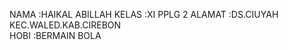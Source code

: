 NAMA       :HAIKAL ABILLAH
KELAS      :XI PPLG 2
ALAMAT     :DS.CIUYAH KEC.WALED.KAB.CIREBON     
HOBI       :BERMAIN BOLA
